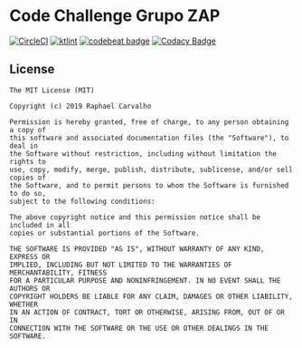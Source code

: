 # Code Challenge Grupo ZAP

[![CircleCI](https://circleci.com/gh/RaphaelCarvalho132/eng-zap-challenge-kotlin.svg?style=svg&circle-token=c4d38a1c148b958bbeaf44929d1d94e1539ff361)](https://circleci.com/gh/RaphaelCarvalho132/eng-zap-challenge-kotlin)
[![ktlint](https://img.shields.io/badge/code%20style-%E2%9D%A4-FF4081.svg)](https://ktlint.github.io/)
[![codebeat badge](https://codebeat.co/badges/b863da26-a319-4311-89e6-cf42ab7387a6)](https://codebeat.co/a/raphael-carvalho/projects/github-com-raphaelcarvalho132-eng-zap-challenge-kotlin-master)
[![Codacy Badge](https://api.codacy.com/project/badge/Grade/2054fe4ed2cd4e41b8652c6a336eb774)](https://www.codacy.com?utm_source=github.com&amp;utm_medium=referral&amp;utm_content=RaphaelCarvalho132/eng-zap-challenge-kotlin&amp;utm_campaign=Badge_Grade)


License
--------

    The MIT License (MIT)

    Copyright (c) 2019 Raphael Carvalho

    Permission is hereby granted, free of charge, to any person obtaining a copy of
    this software and associated documentation files (the "Software"), to deal in
    the Software without restriction, including without limitation the rights to
    use, copy, modify, merge, publish, distribute, sublicense, and/or sell copies of
    the Software, and to permit persons to whom the Software is furnished to do so,
    subject to the following conditions:

    The above copyright notice and this permission notice shall be included in all
    copies or substantial portions of the Software.

    THE SOFTWARE IS PROVIDED "AS IS", WITHOUT WARRANTY OF ANY KIND, EXPRESS OR
    IMPLIED, INCLUDING BUT NOT LIMITED TO THE WARRANTIES OF MERCHANTABILITY, FITNESS
    FOR A PARTICULAR PURPOSE AND NONINFRINGEMENT. IN NO EVENT SHALL THE AUTHORS OR
    COPYRIGHT HOLDERS BE LIABLE FOR ANY CLAIM, DAMAGES OR OTHER LIABILITY, WHETHER
    IN AN ACTION OF CONTRACT, TORT OR OTHERWISE, ARISING FROM, OUT OF OR IN
    CONNECTION WITH THE SOFTWARE OR THE USE OR OTHER DEALINGS IN THE SOFTWARE.